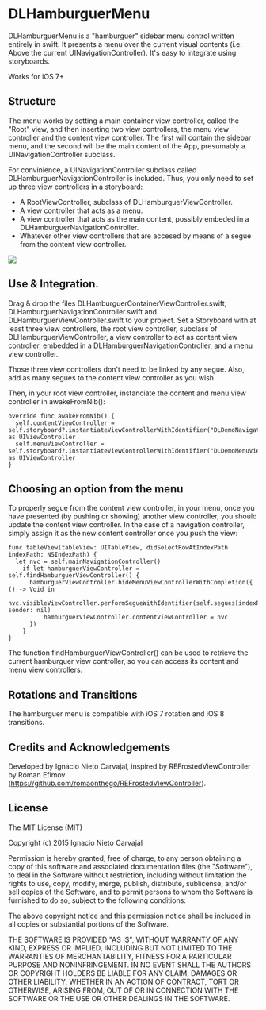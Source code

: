 # DLHamburguerMenu

DLHamburguerMenu is a "hamburguer" sidebar menu control written entirely in swift. It presents a menu over the current visual contents (i.e: Above the current UINavigationController). It's easy to integrate using storyboards.

Works for iOS 7+

## Structure

The menu works by setting a main container view controller, called the "Root" view, and then inserting two view controllers, the menu view controller and the content view controller. The first will contain the sidebar menu, and the second will be the main content of the App, presumably a UINavigationController subclass.

For convinience, a UINavigationController subclass called DLHamburguerNavigationController is included. Thus, you only need to set up three view controllers in a storyboard:

* A RootViewController, subclass of DLHamburguerViewController.
* A view controller that acts as a menu.
* A view controller that acts as the main content, possibly embeded in a DLHamburguerNavigationController.
* Whatever other view controllers that are accesed by means of a segue from the content view controller.

![](http://digitalleaves.com/blog/wp-content/uploads/2015/03/Captura-de-pantalla-2015-03-09-a-las-10.27.08.png)

## Use & Integration.

Drag & drop the files DLHamburguerContainerViewController.swift, DLHamburguerNavigationController.swift	and DLHamburguerViewController.swift to your project. Set a Storyboard with at least three view controllers, the root view controller, subclass of DLHamburguerViewController, a view controller to act as content view controller, embedded in a DLHamburguerNavigationController, and a menu view controller. 

Those three view controllers don't need to be linked by any segue. Also, add as many segues to the content view controller as you wish.

Then, in your root view controller, instanciate the content and menu view controller in awakeFromNib():

```
override func awakeFromNib() {
  self.contentViewController = self.storyboard?.instantiateViewControllerWithIdentifier("DLDemoNavigationViewController") as UIViewController
  self.menuViewController = self.storyboard?.instantiateViewControllerWithIdentifier("DLDemoMenuViewController") as UIViewController
}
```

## Choosing an option from the menu

To properly segue from the content view controller, in your menu, once you have presented (by pushing or showing) another view controller, you should update the content view controller. In the case of a navigation controller, simply assign it as the new content controller once you push the view:

```
func tableView(tableView: UITableView, didSelectRowAtIndexPath indexPath: NSIndexPath) {
  let nvc = self.mainNavigationController()
    if let hamburguerViewController = self.findHamburguerViewController() {
      hamburguerViewController.hideMenuViewControllerWithCompletion({ () -> Void in
        nvc.visibleViewController.performSegueWithIdentifier(self.segues[indexPath.row], sender: nil)
          hamburguerViewController.contentViewController = nvc
      })
    }
}
```
    
The function findHamburguerViewController() can be used to retrieve the current hamburguer view controller, so you can access its content and menu view controllers.

## Rotations and Transitions

The hamburguer menu is compatible with iOS 7 rotation and iOS 8 transitions.

## Credits and Acknowledgements

Developed by Ignacio Nieto Carvajal, inspired by REFrostedViewController by Roman Efimov (https://github.com/romaonthego/REFrostedViewController).

## License

The MIT License (MIT)

Copyright (c) 2015 Ignacio Nieto Carvajal

Permission is hereby granted, free of charge, to any person obtaining a copy
of this software and associated documentation files (the "Software"), to deal
in the Software without restriction, including without limitation the rights
to use, copy, modify, merge, publish, distribute, sublicense, and/or sell
copies of the Software, and to permit persons to whom the Software is
furnished to do so, subject to the following conditions:

The above copyright notice and this permission notice shall be included in
all copies or substantial portions of the Software.

THE SOFTWARE IS PROVIDED "AS IS", WITHOUT WARRANTY OF ANY KIND, EXPRESS OR
IMPLIED, INCLUDING BUT NOT LIMITED TO THE WARRANTIES OF MERCHANTABILITY,
FITNESS FOR A PARTICULAR PURPOSE AND NONINFRINGEMENT. IN NO EVENT SHALL THE
AUTHORS OR COPYRIGHT HOLDERS BE LIABLE FOR ANY CLAIM, DAMAGES OR OTHER
LIABILITY, WHETHER IN AN ACTION OF CONTRACT, TORT OR OTHERWISE, ARISING FROM,
OUT OF OR IN CONNECTION WITH THE SOFTWARE OR THE USE OR OTHER DEALINGS IN
THE SOFTWARE.
